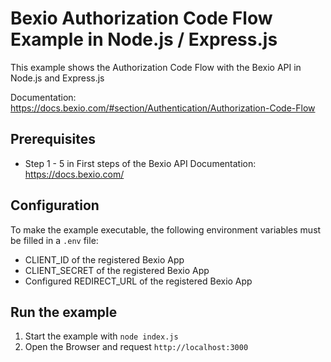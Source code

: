 # Bexio Authorization Code Flow Example in Node.js / Express.js

This example shows the Authorization Code Flow with the Bexio API in Node.js and Express.js

Documentation: https://docs.bexio.com/#section/Authentication/Authorization-Code-Flow

## Prerequisites

* Step 1 - 5 in First steps of the Bexio API Documentation: https://docs.bexio.com/

## Configuration
To make the example executable, the following environment variables must be filled in a `.env` file:

* CLIENT_ID of the registered Bexio App
* CLIENT_SECRET of the registered Bexio App
* Configured REDIRECT_URL of the registered Bexio App

## Run the example

1. Start the example with `node index.js`
1. Open the Browser and request `http://localhost:3000`